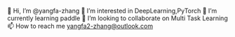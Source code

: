 👋 Hi, I’m @yangfa-zhang
👀 I’m interested in DeepLearning,PyTorch
🌱 I’m currently learning paddle
💞️ I’m looking to collaborate on Multi Task Learning
📫 How to reach me yangfa2-zhang@outlook.com
